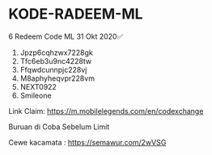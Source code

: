 # KODE-RADEEM-ML

6 Redeem Code ML 31 Okt 2020✅

1. Jpzp6cqhzwx7228gk
2. Tfc6eb3u9nc4228tw
3. Ffqwdcunnpjc228vj
4. M8aphyheqvpr228vm
5. NEXT0922
6. Smileone

Link Claim:
https://m.mobilelegends.com/en/codexchange

Buruan di Coba Sebelum Limit

Cewe kacamata : 
https://semawur.com/2wVSG
